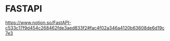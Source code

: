 # FASTAPI

https://www.notion.so/FastAPI-c533c17f9d454c268462fde3aed833f2#fac4f02a346a4120b63608de6d19c7e3
